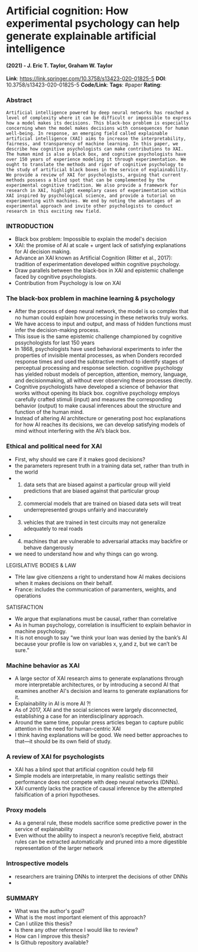 # Artificial cognition: How experimental psychology can help generate explainable artificial intelligence
#### (2021) - J. Eric T. Taylor, Graham W. Taylor
**Link**: https://link.springer.com/10.3758/s13423-020-01825-5
**DOI**: 10.3758/s13423-020-01825-5
**Code/Link**:
**Tags**: #paper
**Rating**:

### Abstract

```
Artificial intelligence powered by deep neural networks has reached a level of complexity where it can be difficult or impossible to express how a model makes its decisions. This black-box problem is especially concerning when the model makes decisions with consequences for human well-being. In response, an emerging field called explainable artificial intelligence (XAI) aims to increase the interpretability, fairness, and transparency of machine learning. In this paper, we describe how cognitive psychologists can make contributions to XAI. The human mind is also a black box, and cognitive psychologists have over 150 years of experience modeling it through experimentation. We ought to translate the methods and rigor of cognitive psychology to the study of artificial black boxes in the service of explainability. We provide a review of XAI for psychologists, arguing that current methods possess a blind spot that can be complemented by the experimental cognitive tradition. We also provide a framework for research in XAI, highlight exemplary cases of experimentation within XAI inspired by psychological science, and provide a tutorial on experimenting with machines. We end by noting the advantages of an experimental approach and invite other psychologists to conduct research in this exciting new field.
```

### INTRODUCTION

- Black box problem: Impossible to explain the model's decision
- XAI: the promise of AI at scale + urgent lack of satisfying explanations for AI decision making.
- Advance an XAI known as Artificial Cognition (Ritter et al., 2017): tradition of experimentation developed within cognitive psychology. 
- Draw parallels between the black-box in XAI and epistemic challenge faced by cognitive psychologists.
- Contribution from Psychology is low on XAI

### The black-box problem in machine learning & psychology

- After the process of deep neural network, the model is so complex that no human could explain how processing in these networks truly works.
- We have access to input and output, and mass of hidden functions must infer the decision-making process.
- This issue is the same epistemic challenge championed by cognitive pssychologists for last 150 years
- In 1868, psychologists have used behavioral experiments to infer the properties of invisible mental processes, as when Donders recorded response times and used the subtractive method to identify stages of perceptual processing and response selection. cognitive psychology has yielded robust models of perception, attention, memory, language, and decisionmaking, all without ever observing these processes directly.
- Cognitive psychologists have developed a science of behavior that works without opening its black box. cognitive psychology employs carefully crafted stimuli (input) and measures the corresponding behavior (output) to make causal inferences about the structure and function of the human mind.
- Instead of altering AI architecture or generating post hoc explanations for how AI reaches its decisions, we can develop satisfying models of mind without interfering with the AI’s black box.

### Ethical and political need for XAI

- First, why should we care if it makes good decisions?
- the parameters represent truth in a training data set, rather than truth in the world
- 1. data sets that are biased against a particular group will yield predictions that are biased against that particular group
- 2. commercial models that are trained on biased data sets will treat underrepresented groups unfairly and inaccurately
- 3. vehicles that are trained in test circuits may not generalize adequately to real roads
- 4. machines that are vulnerable to adversarial attacks may backfire or behave dangerously
- we need to understand how and why things can go wrong.

LEGISLATIVE BODIES & LAW

- THe law give citienzens a right to understand how AI makes decisions when it makes decisions on their behalf.
- France: includes the communication of paramenters, weights, and operations

SATISFACTION

- We argue that explanations must be causal, rather than correlative
- As in human psychology, correlation is insufficient to explain behavior in machine psychology.
- It is not enough to say “we think your loan was denied by the bank’s AI because your profile is low on variables x, y,and z, but we can’t be sure.”

### Machine behavior as XAI

- A large sector of XAI research aims to generate explanations through more interpretable architectures, or by introducing a second AI that examines another AI's decision and learns to generate explanations for it. 
- Explainability in AI is more AI ?!
- As of 2017, XAI and the social sciences were largely disconnected, establishing a case for an interdisciplinary approach.
- Around the same time, popular press articles began to capture public attention in the need for human-centric XAI
- I think having explanations will be good. We need better approaches to that—it should be its own field of study.

### A review of XAI for psychologists

- XAI has a blind spot that artificial cognition could help fill
- Simple models are interpretable, in many realistic settings their performance does not compete with deep neural networks (DNNs).
- XAI currently lacks the practice of causal inference by the attempted falsification of a priori hypotheses.

### Proxy models

- As a general rule, these models sacrifice some predictive power in the service of explainability
- Even without the ability to inspect a neuron’s receptive field, abstract rules can be extracted automatically and pruned into a more digestible representation of the larger network

### Introspective models

- researchers are training DNNs to interpret the decisions of other DNNs
- 

### SUMMARY
- What was the author's goal?
- What is the most important element of this approach?
- Can I utilize this thesis?
- Is there any other reference I would like to review?
- How can I improve this thesis?
- Is Github repository available?